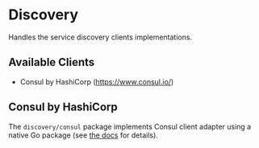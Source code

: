 # Discovery

Handles the service discovery clients implementations.

## Available Clients

- Consul by HashiCorp (https://www.consul.io/)

## Consul by HashiCorp

The `discovery/consul` package implements Consul client adapter using a native Go package (see [the docs](https://www.consul.io/docs/connect/native/go) for details).

 
